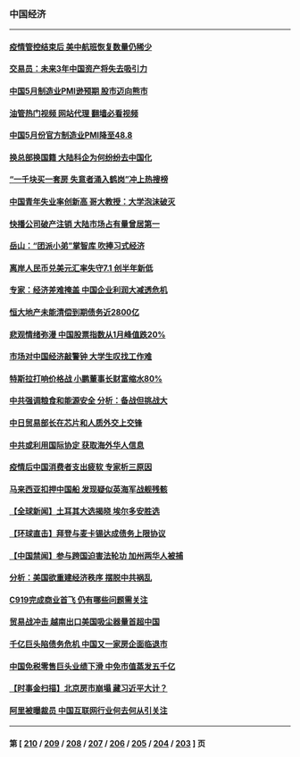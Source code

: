 ### 中国经济
---
#### [疫情管控结束后 美中航班恢复数量仍稀少](../../pages/ncid283/n14007255.md?05312045) 
#### [交易员：未来3年中国资产将失去吸引力](../../pages/ncid283/n14007208.md?05312045) 
#### [中国5月制造业PMI逊预期 股市迈向熊市](../../pages/ncid283/n14007110.md?05312045) 
#### [油管热门视频 网站代理 翻墙必看视频](http://138.2.39.72:81/youtube.html?epic-marker?05312045)
#### [中国5月份官方制造业PMI降至48.8](../../pages/ncid283/n14007088.md?05312045) 
#### [换总部换国籍 大陆科企为何纷纷去中国化](../../pages/ncid283/n14006981.md?05312045) 
#### [“一千块买一套房 失意者涌入鹤岗”冲上热搜榜](../../pages/ncid283/n14006648.md?05312045) 
#### [中国青年失业率创新高 哥大教授：大学泡沫破灭](../../pages/ncid283/n14006843.md?05312045) 
#### [快播公司破产注销 大陆市场占有量曾居第一](../../pages/ncid283/n14006594.md?05312045) 
#### [岳山：“团派小弟”掌智库 吹捧习式经济](../../pages/ncid283/n14006622.md?05312045) 
#### [离岸人民币兑美元汇率失守7.1 创半年新低](../../pages/ncid283/n14006659.md?05312045) 
#### [专家：经济差难掩盖 中国企业利润大减透危机](../../pages/ncid283/n14006298.md?05312045) 
#### [恒大地产未能清偿到期债务近2800亿](../../pages/ncid283/n14006502.md?05312045) 
#### [悲观情绪弥漫 中国股票指数从1月峰值跌20%](../../pages/ncid283/n14006365.md?05312045) 
#### [市场对中国经济敲警钟 大学生叹找工作难](../../pages/ncid283/n14006173.md?05312045) 
#### [特斯拉打响价格战 小鹏董事长财富缩水80%](../../pages/ncid283/n14006158.md?05312045) 
#### [中共强调粮食和能源安全 分析：备战但挑战大](../../pages/ncid283/n14006155.md?05312045) 
#### [中日贸易部长在芯片和人质外交上交锋](../../pages/ncid283/n14006142.md?05312045) 
#### [中共或利用国际协定 获取海外华人信息](../../pages/ncid283/n14006081.md?05312045) 
#### [疫情后中国消费者支出疲软 专家析三原因](../../pages/ncid283/n14005919.md?05312045) 
#### [马来西亚扣押中国船 发现疑似英海军战舰残骸](../../pages/ncid283/n14005866.md?05312045) 
#### [【全球新闻】土耳其大选揭晓 埃尔多安胜选](../../pages/ncid283/n14005817.md?05312045) 
#### [【环球直击】拜登与麦卡锡达成债务上限协议](../../pages/ncid283/n14005815.md?05312045) 
#### [【中国禁闻】参与跨国迫害法轮功 加州两华人被捕](../../pages/ncid283/n14005816.md?05312045) 
#### [分析：美国欲重建经济秩序 摆脱中共祸乱](../../pages/ncid283/n14005488.md?05312045) 
#### [C919完成商业首飞 仍有哪些问题需关注](../../pages/ncid283/n14005421.md?05312045) 
#### [贸易战冲击 越南出口美国吸尘器量首超中国](../../pages/ncid283/n14005314.md?05312045) 
#### [千亿巨头陷债务危机 中国又一家房企面临退市](../../pages/ncid283/n14005121.md?05312045) 
#### [中国免税零售巨头业绩下滑 中免市值蒸发五千亿](../../pages/ncid283/n14005108.md?05312045) 
#### [【时事金扫描】北京房市崩塌 藏习近平大计？](../../pages/ncid283/n14005071.md?05312045) 
#### [阿里被曝裁员 中国互联网行业何去何从引关注](../../pages/ncid283/n14005087.md?05312045) 

---
#### 第 [ [210](./210.md?05312045) / [209](./209.md?05312045) / [208](./208.md?05312045) / [207](./207.md?05312045) / [206](./206.md?05312045) / [205](./205.md?05312045) / [204](./204.md?05312045) / [203](./203.md?05312045) ] 页
